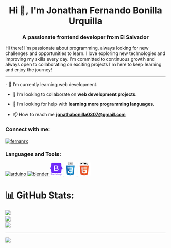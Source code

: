 <h1 align="center">Hi 👋, I'm Jonathan Fernando Bonilla Urquilla</h1>
<h3 align="center">A passionate frontend developer from El Salvador</h3>

<p> Hi there! I'm passionate about programming, always looking for new challenges and opportunities to learn. I love exploring new technologies and improving my skills every day. I'm committed to continuous growth and always open to collaborating on exciting projects I'm here to keep learning and enjoy the journey!</p>
<hr>
- 🌱 I’m currently learning web development.

- 👯 I’m looking to collaborate on **web development projects.**

- 🤝 I’m looking for help with **learning more programming languages.**

- 📫 How to reach me **jonathabonilla0307@gmail.com**

<h3 align="left">Connect with me:</h3>
<p align="left">
<a href="https://instagram.com/fernanrx" target="blank"><img align="center" src="https://raw.githubusercontent.com/rahuldkjain/github-profile-readme-generator/master/src/images/icons/Social/instagram.svg" alt="fernanrx" height="30" width="40" /></a>
</p>

<h3 align="left">Languages and Tools:</h3>
<p align="left"> <a href="https://www.arduino.cc/" target="_blank" rel="noreferrer"> <img src="https://cdn.worldvectorlogo.com/logos/arduino-1.svg" alt="arduino" width="40" height="40"/> </a> <a href="https://www.blender.org/" target="_blank" rel="noreferrer"> <img src="https://download.blender.org/branding/community/blender_community_badge_white.svg" alt="blender" width="40" height="40"/> </a> <a href="https://getbootstrap.com" target="_blank" rel="noreferrer"> <img src="https://raw.githubusercontent.com/devicons/devicon/master/icons/bootstrap/bootstrap-plain-wordmark.svg" alt="bootstrap" width="40" height="40"/> </a> <a href="https://www.w3schools.com/css/" target="_blank" rel="noreferrer"> <img src="https://raw.githubusercontent.com/devicons/devicon/master/icons/css3/css3-original-wordmark.svg" alt="css3" width="40" height="40"/> </a> <a href="https://www.w3.org/html/" target="_blank" rel="noreferrer"> <img src="https://raw.githubusercontent.com/devicons/devicon/master/icons/html5/html5-original-wordmark.svg" alt="html5" width="40" height="40"/> </a> </p>


# 📊 GitHub Stats:
![](https://github-readme-stats.vercel.app/api?username=JhonBonillaU&theme=dark&hide_border=false&include_all_commits=true&count_private=true)<br/>
![](https://nirzak-streak-stats.vercel.app/?user=JhonBonillaU&theme=dark&hide_border=false)<br/>
![](https://github-readme-stats.vercel.app/api/top-langs/?username=JhonBonillaU&theme=dark&hide_border=false&include_all_commits=true&count_private=true&layout=compact)

---
[![](https://visitcount.itsvg.in/api?id=JhonBonillaU&icon=0&color=0)](https://visitcount.itsvg.in)

<!-- Proudly created with GPRM ( https://gprm.itsvg.in ) -->
<!---
JhonBonillaU/JhonBonillaU is a ✨ special ✨ repository because its `README.md` (this file) appears on your GitHub profile.
You can click the Preview link to take a look at your changes.
--->
